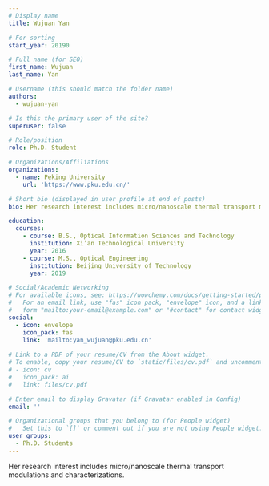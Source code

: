 ```yaml
---
# Display name
title: Wujuan Yan

# For sorting
start_year: 20190

# Full name (for SEO)
first_name: Wujuan
last_name: Yan

# Username (this should match the folder name)
authors:
  - wujuan-yan

# Is this the primary user of the site?
superuser: false

# Role/position
role: Ph.D. Student

# Organizations/Affiliations
organizations:
  - name: Peking University
    url: 'https://www.pku.edu.cn/'

# Short bio (displayed in user profile at end of posts)
bio: Her research interest includes micro/nanoscale thermal transport modulations and characterizations.

education:
  courses:
    - course: B.S., Optical Information Sciences and Technology
      institution: Xi’an Technological University
      year: 2016
    - course: M.S., Optical Engineering
      institution: Beijing University of Technology
      year: 2019

# Social/Academic Networking
# For available icons, see: https://wowchemy.com/docs/getting-started/page-builder/#icons
#   For an email link, use "fas" icon pack, "envelope" icon, and a link in the
#   form "mailto:your-email@example.com" or "#contact" for contact widget.
social:
  - icon: envelope
    icon_pack: fas
    link: 'mailto:yan_wujuan@pku.edu.cn'
  
# Link to a PDF of your resume/CV from the About widget.
# To enable, copy your resume/CV to `static/files/cv.pdf` and uncomment the lines below.
# - icon: cv
#   icon_pack: ai
#   link: files/cv.pdf

# Enter email to display Gravatar (if Gravatar enabled in Config)
email: ''

# Organizational groups that you belong to (for People widget)
#   Set this to `[]` or comment out if you are not using People widget.
user_groups:
  - Ph.D. Students
---
```


Her research interest includes micro/nanoscale thermal transport modulations and characterizations.
